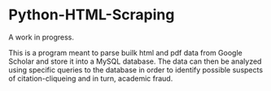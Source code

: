 # Python-HTML-Scraping

A work in progress.

This is a program meant to parse builk html and pdf data from Google Scholar and store it into a MySQL database. The data can then be analyzed using specific queries to the database in order to identify possible suspects of citation-cliqueing and in turn, academic fraud.